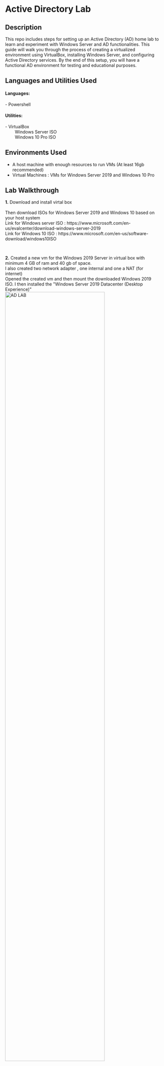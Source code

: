 <h1>Active Directory Lab</h1>

<h2>Description</h2>

This repo includes steps for setting up an Active Directory (AD) home lab to learn and experiment with Windows Server and AD functionalities. This guide will walk you through the process of creating a virtualized environment using VirtualBox, installing Windows Server, and configuring Active Directory services. By the end of this setup, you will have a functional AD environment for testing and educational purposes.

<h2>Languages and Utilities Used</h2>
<h4> Languages: </h4>
- Powershell<br/>
<h4> Utilities: </h4>
- VirtualBox<br/>
&nbsp;  &nbsp; &nbsp; &nbsp; Windows Server ISO<br/>
&nbsp;  &nbsp; &nbsp; &nbsp; Windows 10 Pro ISO<br/>
<h2>Environments Used</h2>

- A host machine with enough resources to run VMs (At least 16gb recommended)
- Virtual Machines : VMs for Windows Server 2019 and Windows 10 Pro

<h2> Lab Walkthrough</h2>

<p >
<b>1.</b> Download and install virtal box <br/>
<br />
Then download ISOs for Windows Server 2019 and Windows 10 based on your host system <br/>
  Link for Windows server ISO : https://www.microsoft.com/en-us/evalcenter/download-windows-server-2019<br/>
  Link for Windows 10 ISO : https://www.microsoft.com/en-us/software-download/windows10ISO<br/>
</p>
<br />
<p>
  <b>2.</b> Created a new vm for the Windows 2019 Server in virtual box with minimum 4 GB of ram and 40 gb of space. <br/>
  I also created two network adapter , one internal and one a NAT (for internet) <br/>
  Opened the created vm and then mount the downloaded Windows 2019 ISO. I then installed the "Windows Server 2019 Datacenter (Desktop Experience)"<br/>
  <img src="https://i.imgur.com/dTgXVwS.png" height="80%" width="80%" alt="AD LAB"/> <br/>
</p>
<br/>
<p>
  <b>3.</b> Changed the names of the internal and NAT adapters to <b>_INTERNAL_</b> and <b>_INTERNET_</b> respectively to identfiy them easily <br/>
  I then set up the IP address for internal adapter. (Did not setup IP for internet adapter as its gonna handled by host DHCP)<br/>
  <img src="https://i.imgur.com/bgmO8Cb.png" height="80%" width="80%" alt="AD LAB"/> <br/>
  
</p>
<br/>
<p>
  <b>4.</b> Created a domain - "mydomain.com" for the windows server by adding active directory feature using server manager <br/>
    <img src="https://i.imgur.com/s2S0GmF.png" height="80%" width="80%" alt="AD LAB"/> <br/>
  I then went to Active Directory users and Computer and created a new organasational unit called ADMINS and then created an admin user for myself <br/>
  <img src="https://i.imgur.com/dlPkhq6.png" height="80%" width="80%" alt="AD LAB"/> <br/>
  
</p>
<br />
<p>
  <b>5.</b> I then added routing feature into server through server management to allow access to internet from server. After adding feature, I confgured the routing through Routing and Remote access toolbar present in Tools menu <br/>
    <img src="https://i.imgur.com/vMOQm8Z.png" height="80%" width="80%" alt="AD LAB"/> <br/>
    <img src="https://i.imgur.com/XRn1wiS.png" height="80%" width="80%" alt="AD LAB"/> <br/>
</p>
<br />
<p>
<b>6.</b> After that, I set up DHCP server for the internal netowrk so that it can assign IP addresses to client connecting to the created server. I first added the DHCP feature to server and then configured it by going to tools>DHCP <br/>
  I set up the IP address from 192.16.1.100 - 192.16.1.200 as I was just doing a practice run, but we can set it as per our requirements. I also set up the lease duration as 8 days(default) but can reduce it or increase it as per requirements <br/>
    <img src="https://i.imgur.com/TwHilsa.png" height="80%" width="80%" alt="AD LAB"/> <br/>  
</p>
<br />
<p>
  <b>7.</b> Now I setup the windows 10 client vm which would be connecting to the internet via this server. <br/>
  Created a new vm for the Windows 10  in virtual box (with minimum 4 GB of ram and 40 gb of space). <br/>
  Changed its network adapter to same internal adapter as windows server so that they can access each other <br/>
    <img src="https://i.imgur.com/NE4BnjT.png" height="80%" width="80%" alt="AD LAB"/> <br/>
</p>
<br />
<p>
  <b>8.</b> I went into the client vm and then checked that I am able to access internet and the internal domain - "mydomain.com" <br/>
  <img src="https://i.imgur.com/G3GnqVF.png" height="80%" width="80%" alt="AD LAB"/> <br/>
</p>
<br />
<p>
  <b>9.</b> Now that we have a client and server, I wanted to test out AD features by logging as different users. So I created a powershell script for creating users (to reduce the manual efforts) <br/>
  The powershell script is in the repo : https://github.com/PushkarGoel/ActiveDirectoryLab/blob/main/1_CREATE_USERS.ps1 <br/>
  For that, I first created a list of random names and stored them in a text file <br/>
    <img src="https://i.imgur.com/jVUt2HG.png" height="50%" width="40%" alt="AD LAB"/> <br/> 
  I then fed them into my powershell script which created a new organizational unit _USERS and then added users into it with name  first letter of first name followed by the last name from the names in the list<br/>
  <img src="https://i.imgur.com/FkpjitE.png" height="80%" width="80%" alt="AD LAB"/> <br/>
  Thus a number of users were created in our domain. These accounts represent company accounts created for employees<br/>
  <img src="https://i.imgur.com/vw2oW3S.png" height="60%" width="40%" alt="AD LAB"/> <br/>
</p>
<br />
<p>
  <b>10.</b> After creating the accounts, I went to windows 10 vm and changed its domain to mydomain.com (This feature is NOT in windows home and that is why windows 10 pro is needed) <br/>
  To do that, went  to system properties and clicked on rename this PC (advanced). Changed domain to mydomain.com and username to USER1 <br/>
    <img src="https://i.imgur.com/1tvZudP.png" height="80%" width="80%" alt="AD LAB"/> <br/>
</p>
<br />
<p>
  <b>11.</b> Now we can login as any user we created in the windows server AD in the windows 10 vm
  <img src="https://i.imgur.com/nmk4tRv.png" height="80%" width="80%" alt="AD LAB"/> <br/>
</p>
<br />
<p> This simulates how an organization can set up AD on its system so that any employee with releavnt account can sign in to it</p>
